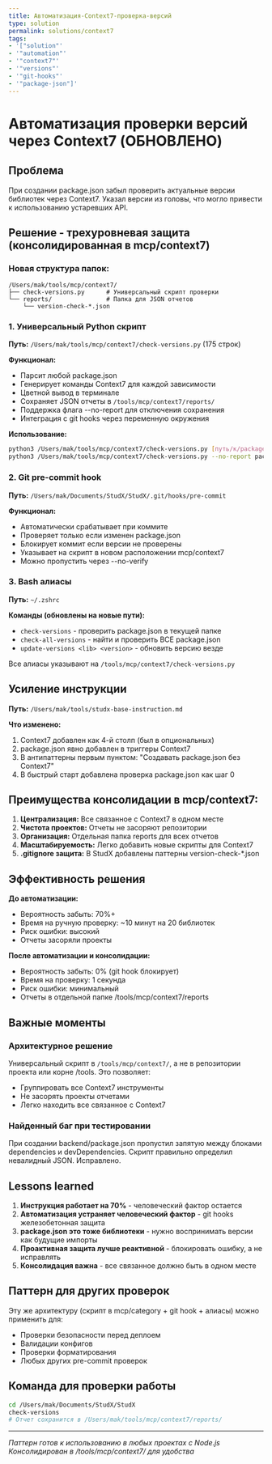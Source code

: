 ```yaml
---
title: Автоматизация-Context7-проверка-версий
type: solution
permalink: solutions/context7
tags:
- '["solution"'
- '"automation"'
- '"context7"'
- '"versions"'
- '"git-hooks"'
- '"package-json"]'
---
```


# Автоматизация проверки версий через Context7 (ОБНОВЛЕНО)

## Проблема
При создании package.json забыл проверить актуальные версии библиотек через Context7. Указал версии из головы, что могло привести к использованию устаревших API.

## Решение - трехуровневая защита (консолидированная в mcp/context7)

### Новая структура папок:
```
/Users/mak/tools/mcp/context7/
├── check-versions.py      # Универсальный скрипт проверки
└── reports/               # Папка для JSON отчетов
    └── version-check-*.json
```

### 1. Универсальный Python скрипт
**Путь:** `/Users/mak/tools/mcp/context7/check-versions.py` (175 строк)

**Функционал:**
- Парсит любой package.json
- Генерирует команды Context7 для каждой зависимости
- Цветной вывод в терминале
- Сохраняет JSON отчеты в `/tools/mcp/context7/reports/`
- Поддержка флага --no-report для отключения сохранения
- Интеграция с git hooks через переменную окружения

**Использование:**
```bash
python3 /Users/mak/tools/mcp/context7/check-versions.py [путь/к/package.json]
python3 /Users/mak/tools/mcp/context7/check-versions.py --no-report package.json
```

### 2. Git pre-commit hook
**Путь:** `/Users/mak/Documents/StudX/StudX/.git/hooks/pre-commit`

**Функционал:**
- Автоматически срабатывает при коммите
- Проверяет только если изменен package.json
- Блокирует коммит если версии не проверены
- Указывает на скрипт в новом расположении mcp/context7
- Можно пропустить через --no-verify

### 3. Bash алиасы
**Путь:** `~/.zshrc`

**Команды (обновлены на новые пути):**
- `check-versions` - проверить package.json в текущей папке
- `check-all-versions` - найти и проверить ВСЕ package.json
- `update-versions <lib> <version>` - обновить версию везде

Все алиасы указывают на `/tools/mcp/context7/check-versions.py`

## Усиление инструкции
**Путь:** `/Users/mak/tools/studx-base-instruction.md`

**Что изменено:**
1. Context7 добавлен как 4-й столп (был в опциональных)
2. package.json явно добавлен в триггеры Context7
3. В антипаттерны первым пунктом: "Создавать package.json без Context7"
4. В быстрый старт добавлена проверка package.json как шаг 0

## Преимущества консолидации в mcp/context7:

1. **Централизация:** Все связанное с Context7 в одном месте
2. **Чистота проектов:** Отчеты не засоряют репозитории
3. **Организация:** Отдельная папка reports для всех отчетов
4. **Масштабируемость:** Легко добавить новые скрипты для Context7
5. **.gitignore защита:** В StudX добавлены паттерны version-check-*.json

## Эффективность решения

**До автоматизации:**
- Вероятность забыть: 70%+
- Время на ручную проверку: ~10 минут на 20 библиотек
- Риск ошибки: высокий
- Отчеты засоряли проекты

**После автоматизации и консолидации:**
- Вероятность забыть: 0% (git hook блокирует)
- Время на проверку: 1 секунда
- Риск ошибки: минимальный
- Отчеты в отдельной папке /tools/mcp/context7/reports

## Важные моменты

### Архитектурное решение
Универсальный скрипт в `/tools/mcp/context7/`, а не в репозитории проекта или корне /tools. Это позволяет:
- Группировать все Context7 инструменты
- Не засорять проекты отчетами
- Легко находить все связанное с Context7

### Найденный баг при тестировании
При создании backend/package.json пропустил запятую между блоками dependencies и devDependencies. Скрипт правильно определил невалидный JSON. Исправлено.

## Lessons learned

1. **Инструкция работает на 70%** - человеческий фактор остается
2. **Автоматизация устраняет человеческий фактор** - git hooks железобетонная защита
3. **package.json это тоже библиотеки** - нужно воспринимать версии как будущие импорты
4. **Проактивная защита лучше реактивной** - блокировать ошибку, а не исправлять
5. **Консолидация важна** - все связанное должно быть в одном месте

## Паттерн для других проверок

Эту же архитектуру (скрипт в mcp/category + git hook + алиасы) можно применить для:
- Проверки безопасности перед деплоем
- Валидации конфигов
- Проверки форматирования
- Любых других pre-commit проверок

## Команда для проверки работы
```bash
cd /Users/mak/Documents/StudX/StudX
check-versions
# Отчет сохранится в /Users/mak/tools/mcp/context7/reports/
```

---
*Паттерн готов к использованию в любых проектах с Node.js*
*Консолидирован в /tools/mcp/context7/ для удобства*